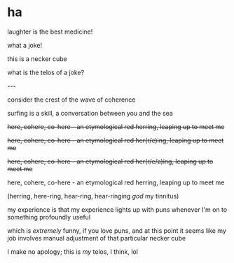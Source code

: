 # ha

laughter is the best medicine!

what a joke!

this is a necker cube

what is the telos of a joke?

\---

consider the crest of the wave of coherence

surfing is a skill, a conversation between you and the sea

~~here, cohere, co-here - an etymological red herring, leaping up to meet me~~

~~here, cohere, co-here - an etymological red her(r/e)ing, leaping up to meet me~~

~~here, cohere, co-here - an etymological red her(r/e/a)ing, leaping up to meet me~~

here, cohere, co-here - an etymological red herring, leaping up to meet me

(herring, here-ring, hear-ring, hear-ringing _god_ my tinnitus)

my experience is that my experience lights up with puns whenever I'm on to something profoundly useful

which is _extremely_ funny, if you love puns, and at this point it seems like my job involves manual adjustment of that particular necker cube

I make no apology; this is _my_ telos, I think, lol
